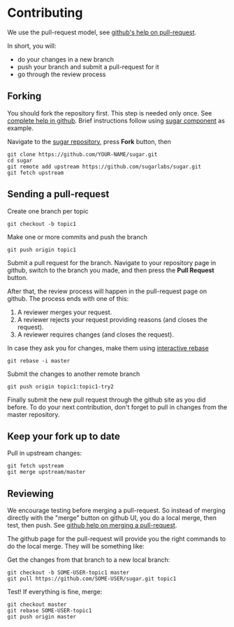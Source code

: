 Contributing
============

We use the pull-request model, see [github's help on
pull-request](https://help.github.com/articles/using-pull-requests).

In short, you will:

* do your changes in a new branch
* push your branch and submit a pull-request for it
* go through the review process

Forking
-------

You should fork the repository first.  This step is needed only once.
See [complete help in
github](https://help.github.com/articles/fork-a-repo).  Brief
instructions follow using [sugar
component](https://github.com/sugarlabs/sugar) as example.

Navigate to the [sugar repository](https://github.com/sugarlabs/sugar/),
press **Fork** button, then

    git clone https://github.com/YOUR-NAME/sugar.git
    cd sugar
    git remote add upstream https://github.com/sugarlabs/sugar.git
    git fetch upstream

Sending a pull-request
----------------------

Create one branch per topic

    git checkout -b topic1

Make one or more commits and push the branch

    git push origin topic1

Submit a pull request for the branch.  Navigate to your repository page in
github, switch to the branch you made, and then press the **Pull Request**
button.

After that, the review process will happen in the pull-request page on
github.  The process ends with one of this:

1. A reviewer merges your request.
2. A reviewer rejects your request providing reasons  (and closes the request).
3. A reviewer requires changes (and closes the request).

In case they ask you for changes, make them using [interactive rebase](http://git-scm.com/book/en/Git-Tools-Rewriting-History#Changing-Multiple-Commit-Messages)

    git rebase -i master

Submit the changes to another remote branch

    git push origin topic1:topic1-try2

Finally submit the new pull request through the github site as you did before.
To do your next contribution, don't forget to pull in changes from the master
repository.

Keep your fork up to date
-------------------------

Pull in upstream changes:

    git fetch upstream
    git merge upstream/master

Reviewing
---------

We encourage testing before merging a pull-request.  So instead of
merging directly with the "merge" button on github UI, you do a local
merge, then test, then push.  See [github help on merging a
pull-request](https://help.github.com/articles/merging-a-pull-request).

The github page for the pull-request will provide you the right
commands to do the local merge.  They will be something like:

Get the changes from that branch to a new local branch:

    git checkout -b SOME-USER-topic1 master
    git pull https://github.com/SOME-USER/sugar.git topic1

Test! If everything is fine, merge:

    git checkout master
    git rebase SOME-USER-topic1
    git push origin master
